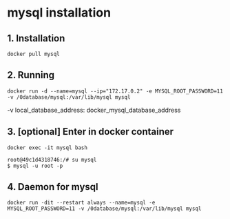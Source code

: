 # mysql installation

## 1. Installation
```
docker pull mysql
```
## 2. Running
```
docker run -d --name=mysql --ip="172.17.0.2" -e MYSQL_ROOT_PASSWORD=11 -v /0database/mysql:/var/lib/mysql mysql
```
-v local_database_address: docker_mysql_database_address

## 3. [optional] Enter in docker container
```
docker exec -it mysql bash
```
```
root@49c1d4318746:/# su mysql
$ mysql -u root -p
```
## 4. Daemon for mysql
```
docker run -dit --restart always --name=mysql -e MYSQL_ROOT_PASSWORD=11 -v /0database/mysql:/var/lib/mysql mysql
```
